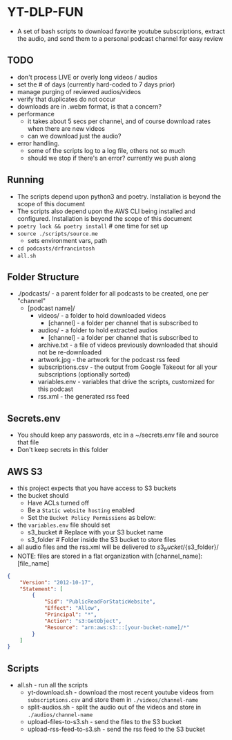 # YT-DLP-FUN

- A set of bash scripts to download favorite youtube subscriptions, extract the audio, and send them to a personal podcast channel for easy review

## TODO

- don't process LIVE or overly long videos / audios
- set the # of days (currently hard-coded to 7 days prior)
- manage purging of reviewed audios/videos
- verify that duplicates do not occur
- downloads are in .webm format, is that a concern?
- performance
  - it takes about 5 secs per channel, and of course download rates when there are new videos
  - can we download just the audio?
- error handling.
  - some of the scripts log to a log file, others not so much
  - should we stop if there's an error? currently we push along

## Running

- The scripts depend upon python3 and poetry. Installation is beyond the scope of this document
- The scripts also depend upon the AWS CLI being installed and configured. Installation is beyond the scope of this document
- `poetry lock && poetry install` # one time for set up
- `source ./scripts/source.me`
    - sets environment vars, path
- `cd podcasts/drfrancintosh`
- `all.sh`

## Folder Structure

- ./podcasts/ - a parent folder for all podcasts to be created, one per "channel"
  - [podcast name]/
    - videos/ - a folder to hold downloaded videos
      - [channel] - a folder per channel that is subscribed to
    - audios/ - a folder to hold extracted audios
      - [channel] - a folder per channel that is subscribed to
    - archive.txt - a file of videos previously downloaded that should not be re-downloaded
    - artwork.jpg - the artwork for the podcast rss feed
    - subscriptions.csv - the output from Google Takeout for all your subscriptions (optionally sorted)
    - variables.env - variables that drive the scripts, customized for this podcast
    - rss.xml - the generated rss feed 

## Secrets.env

- You should keep any passwords, etc in a ~/secrets.env file and source that file 
- Don't keep secrets in this folder

## AWS S3

- this project expects that you have access to S3 buckets
- the bucket should
  - Have ACLs turned off
  - Be a `Static website hosting` enabled
  - Set the `Bucket Policy Permissions` as below:
- the `variables.env` file should set
  - s3_bucket     # Replace with your S3 bucket name
  - s3_folder     # Folder inside the S3 bucket to store files
- all audio files and the rss.xml will be delivered to ${s3_bucket}/${s3_folder}/
- NOTE: files are stored in a flat organization with [channel_name]:[file_name]

```json
{
    "Version": "2012-10-17",
    "Statement": [
        {
            "Sid": "PublicReadForStaticWebsite",
            "Effect": "Allow",
            "Principal": "*",
            "Action": "s3:GetObject",
            "Resource": "arn:aws:s3:::[your-bucket-name]/*"
        }
    ]
}
```

## Scripts

- all.sh - run all the scripts
  - yt-download.sh - download the most recent youtube videos from `subscriptions.csv` and store them in `./videos/channel-name`
  - split-audios.sh - split the audio out of the videos and store in `./audios/channel-name`
  - upload-files-to-s3.sh - send the files to the S3 bucket
  - upload-rss-feed-to-s3.sh - send the rss feed to the S3 bucket

